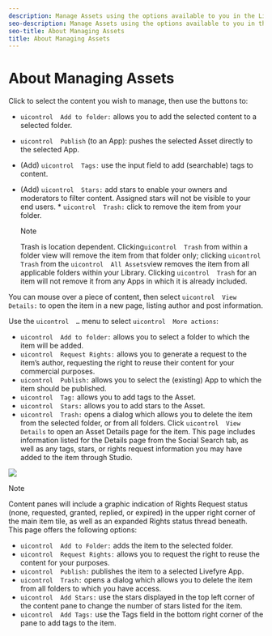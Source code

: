 ```yaml
---
description: Manage Assets using the options available to you in the Library.
seo-description: Manage Assets using the options available to you in the Library.
seo-title: About Managing Assets
title: About Managing Assets
---
```


# About Managing Assets

Click to select the content you wish to manage, then use the buttons to:

* `uicontrol  Add to folder:` allows you to add the selected content to a selected folder.
* `uicontrol  Publish` (to an App): pushes the selected Asset directly to the selected App.
* (Add) `uicontrol  Tags:` use the input field to add (searchable) tags to content.
* (Add) `uicontrol  Stars:` add stars to enable your owners and moderators to filter content. Assigned stars will not be visible to your end users.
  *
  `uicontrol  Trash:` click to remove the item from your folder.
  
  >[!NOTE]
  >
  >Trash is location dependent. Clicking`uicontrol  Trash` from within a folder view will remove the item from that folder only; clicking `uicontrol  Trash` from the `uicontrol  All Assets`view removes the item from all applicable folders within your Library. Clicking `uicontrol  Trash` for an item will not remove it from any Apps in which it is already included.
  
You can mouse over a piece of content, then select `uicontrol  View Details:` to open the item in a new page, listing author and post information.

Use the `uicontrol  …` menu to select `uicontrol  More actions`:

* `uicontrol  Add to folder:` allows you to select a folder to which the item will be added.
* `uicontrol  Request Rights:` allows you to generate a request to the item’s author, requesting the right to reuse their content for your commercial purposes.
* `uicontrol  Publish:` allows you to select the (existing) App to which the item should be published.
* `uicontrol  Tag:` allows you to add tags to the Asset.
* `uicontrol  Stars:` allows you to add stars to the Asset.
* `uicontrol  Trash:` opens a dialog which allows you to delete the item from the selected folder, or from all folders.
Click `uicontrol  View Details` to open an Asset Details page for the item. This page includes information listed for the Details page from the Social Search tab, as well as any tags, stars, or rights request information you may have added to the item through Studio.

![](http://350.df9.mwp.accessdomain.com/wp-content/uploads/2015/09/LibraryAssetDetailsPage-1024x649.png)
>[!NOTE]
>
>Content panes will include a graphic indication of Rights Request status (none, requested, granted, replied, or expired) in the upper right corner of the main item tile, as well as an expanded Rights status thread beneath.
This page offers the following options:

* `uicontrol  Add to Folder:` adds the item to the selected folder.
* `uicontrol  Request Rights:` allows you to request the right to reuse the content for your purposes.
* `uicontrol  Publish:` publishes the item to a selected Livefyre App.
* `uicontrol  Trash:` opens a dialog which allows you to delete the item from all folders to which you have access.
* `uicontrol  Add Stars:` use the stars displayed in the top left corner of the content pane to change the number of stars listed for the item.
* `uicontrol  Add Tags:` use the Tags field in the bottom right corner of the pane to add tags to the item.
